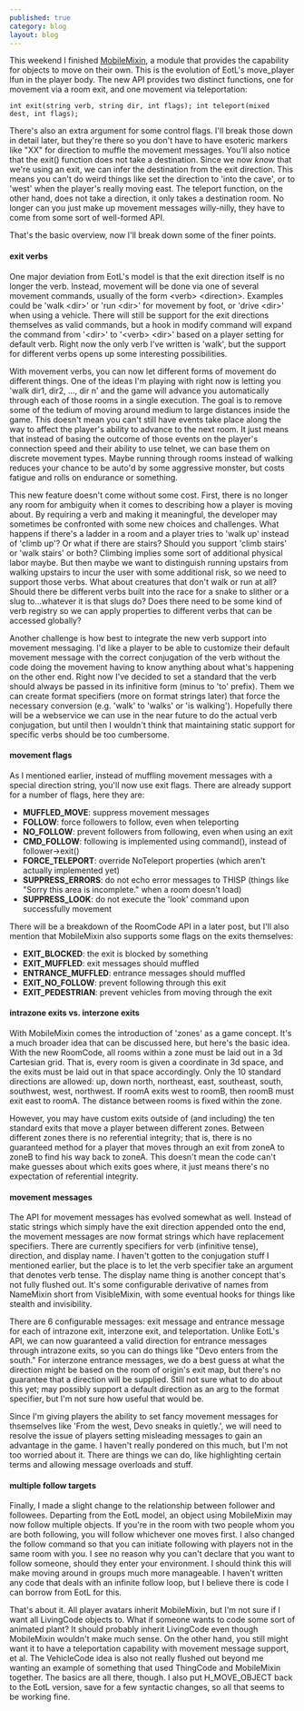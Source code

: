```yaml
---
published: true
category: blog
layout: blog
---
```


This weekend I finished [MobileMixin](http://bobalu113.github.io/gabbo/docs/mudlib//modules/mobile.html), a module that provides the capability for objects to move on their own. This is the evolution of EotL's move_player lfun in the player body. The new API provides two distinct functions, one for movement via a room exit, and one movement via teleportation:

<code><pre><!--
-->int exit(string verb, string dir, int flags);
int teleport(mixed dest, int flags);
</pre></code>
<!-- more -->
There's also an extra argument for some control flags. I'll break those down in detail later, but they're there so you don't have to have esoteric markers like "XX" for direction to muffle the movement messages. You'll also notice that the exit() function does not take a destination. Since we now <i>know</i> that we're using an exit, we can infer the destination from the exit direction. This means you can't do weird things like set the direction to 'into the cave', or to 'west' when the player's really moving east. The teleport function, on the other hand, does not take a direction, it only takes a destination room. No longer can you just make up movement messages willy-nilly, they have to come from some sort of well-formed API.

That's the basic overview, now I'll break down some of the finer points.


#### exit verbs 
One major deviation from EotL's model is that the exit direction itself is no longer the verb. Instead, movement will be done via one of several movement commands, usually of the form &lt;verb&gt; &lt;direction&gt;. Examples could be 'walk &lt;dir&gt;' or 'run &lt;dir&gt;' for movement by foot, or 'drive &lt;dir&gt;' when using a vehicle. There will still be support for the exit directions themselves as valid commands, but a hook in modify command will expand the command from '&lt;dir&gt;' to '&lt;verb&gt; &lt;dir&gt;' based on a player setting for default verb. Right now the only verb I've written is 'walk', but the support for different verbs opens up some interesting possibilities. 

With movement verbs, you can now let different forms of movement do different things. One of the ideas I'm playing with right now is letting you 'walk dir1, dir2, ..., dir n' and the game will advance you automatically through each of those rooms in a single execution. The goal is to remove some of the tedium of moving around medium to large distances inside the game. This doesn't mean you can't still have events take place along the way to affect the player's ability to advance to the next room. It just means that instead of basing the outcome of those events on the player's connection speed and their ability to use telnet, we can base them on discrete movement types. Maybe running through rooms instead of walking reduces your chance to be auto'd by some aggressive monster, but costs fatigue and rolls on endurance or something.

This new feature doesn't come without some cost. First, there is no longer any room for ambiguity when it comes to describing how a player is moving about. By requiring a verb and making it meaningful, the developer may sometimes be confronted with some new choices and challenges. What happens if there's a ladder in a room and a player tries to 'walk up' instead of 'climb up'? Or what if there are stairs? Should you support 'climb stairs' or 'walk stairs' or both? Climbing implies some sort of additional physical labor maybe. But then maybe we want to distinguish running upstairs from walking upstairs to incur the user with some additional risk, so we need to support those verbs. What about creatures that don't walk or run at all? Should there be different verbs built into the race for a snake to slither or a slug to...whatever it is that slugs do? Does there need to be some kind of verb registry so we can apply properties to different verbs that can be accessed globally?

Another challenge is how best to integrate the new verb support into movement messaging. I'd like a player to be able to customize their default movement message with the correct conjugation of the verb without the code doing the movement having to know anything about what's happening on the other end. Right now I've decided to set a standard that the verb should always be passed in its infinitive form (minus to 'to' prefix). Them we can create format specifiers (more on format strings later) that force the necessary conversion (e.g. 'walk' to 'walks' or 'is walking'). Hopefully there will be a webservice we can use in the near future to do the actual verb conjugation, but until then I wouldn't think that maintaining static support for specific verbs should be too cumbersome.


#### movement flags
As I mentioned earlier, instead of muffling movement messages with a special direction string, you'll now use exit flags. There are already support for a number of flags, here they are:

* <strong>MUFFLED_MOVE</strong>: suppress movement messages
* <strong>FOLLOW</strong>: force followers to follow, even when teleporting
* <strong>NO_FOLLOW</strong>: prevent followers from following, even when using an exit
* <strong>CMD_FOLLOW</strong>: following is implemented using command(), instead of follower->exit()
* <strong>FORCE_TELEPORT</strong>: override NoTeleport properties (which aren't actually implemented yet)
* <strong>SUPPRESS_ERRORS</strong>: do not echo error messages to THISP (things like "Sorry this area is incomplete." when a room doesn't load)
* <strong>SUPPRESS_LOOK</strong>: do not execute the 'look' command upon successfully movement

There will be a breakdown of the RoomCode API in a later post, but I'll also mention that MobileMixin also supports some flags on the exits themselves:

* <strong>EXIT_BLOCKED</strong>: the exit is blocked by something
* <strong>EXIT_MUFFLED</strong>: exit messages should muffled
* <strong>ENTRANCE_MUFFLED</strong>: entrance messages should muffled
* <strong>EXIT_NO_FOLLOW</strong>: prevent following through this exit
* <strong>EXIT_PEDESTRIAN</strong>: prevent vehicles from moving through the exit


#### intrazone exits vs. interzone exits 
With MobileMixin comes the introduction of 'zones' as a game concept. It's a much broader idea that can be discussed here, but here's the basic idea. With the new RoomCode, all rooms within a zone must be laid out in a 3d Cartesian grid. That is, every room is given a coordinate in 3d space, and the exits must be laid out in that space accordingly. Only the 10 standard directions are allowed: up, down north, northeast, east, southeast, south, southwest, west, northwest. If roomA exits west to roomB, then roomB must exit east to roomA. The distance between rooms is fixed within the zone.

However, you may have custom exits outside of (and including) the ten standard exits that move a player between different zones. Between different zones there is no referential integrity; that is, there is no guaranteed method for a player that moves through an exit from zoneA to zoneB to find his way back to zoneA. This doesn't mean the code can't make guesses about which exits goes where, it just means there's no expectation of referential integrity.


#### movement messages
The API for movement messages has evolved somewhat as well. Instead of static strings which simply have the exit direction appended onto the end, the movement messages are now format strings which have replacement specifiers. There are currently specifiers for verb (infinitive tense), direction, and display name. I haven't gotten to the conjugation stuff I mentioned earlier, but the place is to let the verb specifier take an argument that denotes verb tense. The display name thing is another concept that's not fully flushed out. It's some configurable derivative of names from NameMixin short from VisibleMixin, with some eventual hooks for things like stealth and invisibility.

There are 6 configurable messages: exit message and entrance message for each of intrazone exit, interzone exit, and teleportation.  Unlike EotL's API, we can now guaranteed a valid direction for entrance messages through intrazone exits, so you can do things like "Devo enters from the south." For interzone entrance messages, we do a best guess at what the direction might be based on the room of origin's exit map, but there's no guarantee that a direction will be supplied. Still not sure what to do about this yet; may possibly support a default direction as an arg to the format specifier, but I'm not sure how useful that would be.

Since I'm giving players the ability to set fancy movement messages for thsemselves like 'From the west, Devo sneaks in quietly.', we will need to resolve the issue of players setting misleading messages to gain an advantage in the game. I haven't really pondered on this much, but I'm not too worried about it. There are things we can do, like highlighting certain terms and allowing message overloads and stuff.


#### multiple follow targets
Finally, I made a slight change to the relationship between follower and followees. Departing from the EotL model, an object using MobileMixin may now follow multiple objects. If you're in the room with two people whom you are both following, you will follow whichever one moves first. I also changed the follow command so that you can initiate following with players not in the same room with you. I see no reason why you can't declare that you want to follow someone, should they enter your environment. I should think this will make moving around in groups much more manageable. I haven't written any code that deals with an infinite follow loop, but I believe there is code I can borrow from EotL for this.


That's about it. All player avatars inherit MobileMixin, but I'm not sure if I want all LivingCode objects to. What if someone wants to code some sort of animated plant? It should probably inherit LivingCode even though MobileMixin wouldn't make much sense. On the other hand, you still might want it to have a teleportation capability with movement message support, et al. The VehicleCode idea is also not really flushed out beyond me wanting an example of something that used ThingCode and MobileMixin together. The basics are all there, though. I also put H_MOVE_OBJECT back to the EotL version, save for a few syntactic changes, so all that seems to be working fine. 
  
